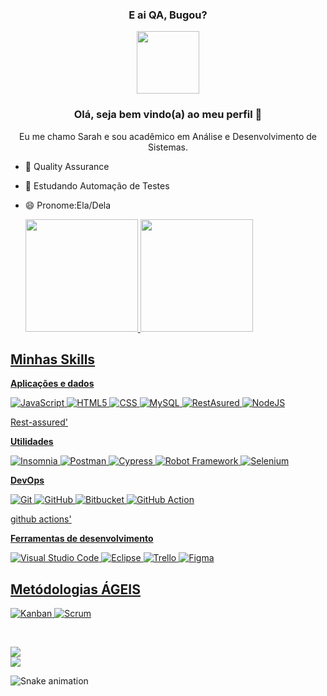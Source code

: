 
  <div id="header" align="center">

<h3>E ai QA, Bugou?</h3>
 <img src="https://media.giphy.com/media/du3J3cXyzhj75IOgvA/giphy.gif" width="100"/>

<h3 align="center">Olá, seja bem vindo(a) ao meu perfil 🖖</h3>
Eu me chamo Sarah e sou acadêmico em Análise e Desenvolvimento de Sistemas.



</div>
  
 - 🔭 Quality Assurance  
- 🌱 Estudando Automação de Testes
- 😄 Pronome:Ela/Dela


  
  <a href="https://github.com/SarahNaiane1">
  <img height="180em" src="https://github-readme-stats.vercel.app/api?username=sarahNaiane1&show_icons=true&theme=dracula&include_all_commits=true&count_private=true"/>
  <img height="180em" src="https://github-readme-stats.vercel.app/api/top-langs/?username=sarahNaiane1&layout=compact&langs_count=7&theme=dracula"/>
</div>
  
## Minhas Skills

**Aplicações e dados**

![JavaScript](https://img.shields.io/badge/-JavaScript-333333?style=flat&logo=javascript)
![HTML5](https://img.shields.io/badge/-HTML5-333333?style=flat&logo=HTML5)
![CSS](https://img.shields.io/badge/-CSS-333333?style=flat&logo=CSS3&logoColor=1572B6)
![MySQL](https://img.shields.io/badge/-MySQL-333333?style=flat&logo=mysql)
![RestAsured](https://img.shields.io/badge/-RestAssured-333333?style=flat&logo=restassured)
![NodeJS](https://img.shields.io/badge/-NodeJS-333333?style=flat&logo=nodejs)



Rest-assured'

**Utilidades**

![Insomnia](https://img.shields.io/badge/-Insomnia-333333?style=flat&logo=insomnia)
![Postman](https://img.shields.io/badge/-Postman-333333?style=flat&logo=postman)
![Cypress](https://img.shields.io/badge/-Cypress-333333?style=flat&logo=cypress)
![Robot Framework](https://img.shields.io/badge/-robotframework-333333?style=flat&logo=robotframework)
![Selenium](https://img.shields.io/badge/-selenium-333333?style=flat&logo=selenium)




**DevOps**

![Git](https://img.shields.io/badge/-Git-333333?style=flat&logo=git)
![GitHub](https://img.shields.io/badge/-GitHub-333333?style=flat&logo=github)
![Bitbucket](https://img.shields.io/badge/-Bitbucket-333333?style=flat&logo=bitbucket)
![GitHub Action](https://img.shields.io/badge/-githubactions-333333?style=flat&logo=githubactions)

github actions'

**Ferramentas de desenvolvimento**

![Visual Studio Code](https://img.shields.io/badge/-Visual%20Studio%20Code-333333?style=flat&logo=visual-studio-code&logoColor=007ACC)
![Eclipse](https://img.shields.io/badge/-Eclipse-333333?style=flat&logo=eclipse-ide&logoColor=2C2255)
![Trello](https://img.shields.io/badge/-Trello-333333?style=flat&logo=trello&logoColor=007ACC)
![Figma](https://img.shields.io/badge/-Figma-333333?style=flat&logo=figma&logoColor=007ACC)

 ## Metódologias ÁGEIS
![Kanban](https://img.shields.io/badge/-Kanban-333333?style=flat&logo=kanban&logoColor=007ACC)
![Scrum](https://img.shields.io/badge/-Scrum-333333?style=flat&logo=scrum&logoColor=007ACC)

<br/>

<div> 
 
  <a href="https://instagram.com/sarahnaianes" target="_blank"><img src="https://img.shields.io/badge/-Instagram-%23E4405F?style=for-the-badge&logo=instagram&logoColor=white" target="_blank"></a>   
  <a href="https://www.linkedin.com/in/sarahnaiane/" target="_blank"><img src="https://img.shields.io/badge/-LinkedIn-%230077B5?style=for-the-badge&logo=linkedin&logoColor=white" target="_blank"></a> 
 
  ![Snake animation](https://github.com/SarahNaiane1/SarahNaiane1/blob/output/github-contribution-grid-snake.svg)
 
</div>
